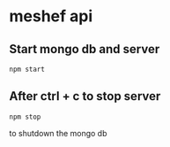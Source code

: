 # meshef api

## Start mongo db and server

```
npm start
```

## After ctrl + c to stop server

```
npm stop
```
to shutdown the mongo db
